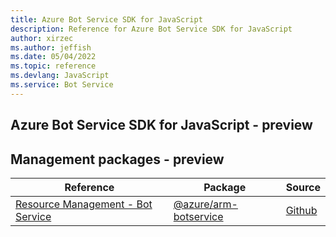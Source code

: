 ```yaml
---
title: Azure Bot Service SDK for JavaScript
description: Reference for Azure Bot Service SDK for JavaScript
author: xirzec
ms.author: jeffish
ms.date: 05/04/2022
ms.topic: reference
ms.devlang: JavaScript
ms.service: Bot Service
---
```

## Azure Bot Service SDK for JavaScript - preview
## Management packages - preview
| Reference | Package | Source |
|---|---|---|
|[Resource Management - Bot Service](javascript/api/overview/azure/arm-botservice-readme)|[@azure/arm-botservice](https://www.npmjs.com/package/@azure/arm-botservice)|[Github](https://github.com/Azure/azure-sdk-for-js/blob/main/sdk/botservice/arm-botservice)|

